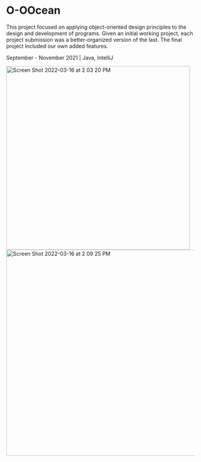 # O-OOcean

This project focused on applying object-oriented design principles to the design and development of programs. Given an initial working project, each project submission was a better-organized version of the last. The final project included our own added features.

September - November 2021  |  Java, IntelliJ

<img width="491" alt="Screen Shot 2022-03-16 at 2 03 20 PM" src="https://user-images.githubusercontent.com/81598074/158690520-41e37625-ab72-4a57-860f-099e7abc8304.png">


<img width="551" alt="Screen Shot 2022-03-16 at 2 09 25 PM" src="https://user-images.githubusercontent.com/81598074/158691460-10bac0df-945c-49ca-aa5f-9218441afc74.png">
